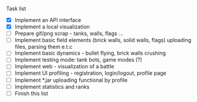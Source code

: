 Task list

- [X] Implement an API interface
- [X] Implement a local visualization
- [ ] Prepare gif/png scrap - tanks, walls, flags ...
- [ ] Implement basic field elements (brick walls, solid walls, flags) uploading files, parsing them e.t.c
- [ ] Implement basic dynamics - bullet flying, brick walls crushing
- [ ] Implement testing mode: tank bots, game modes (?)
- [ ] Implement web - visualization of a battle
- [ ] Implement UI profiling - registration, login/logout, profile page
- [ ] Implement *.jar uploading functional by profile
- [ ] Implement statistics and ranks
- [ ] Finish this list